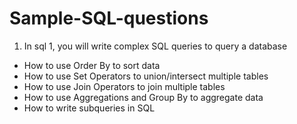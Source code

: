 # Sample-SQL-questions

1. In sql 1, you will write complex SQL queries to query a database
- How to use Order By to sort data
- How to use Set Operators to union/intersect multiple tables
- How to use Join Operators to join multiple tables
- How to use Aggregations and Group By to aggregate data
- How to write subqueries in SQL
